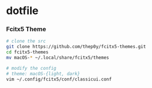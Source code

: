 # dotfile

### Fcitx5 Theme
``` zsh
# clone the src
git clone https://github.com/thep0y/fcitx5-themes.git
cd fcitx5-themes
mv macOS-* ~/.local/share/fcitx5/themes

# modify the config
# theme: macOS-{light, dark}
vim ~/.config/fcitx5/conf/classicui.conf
```